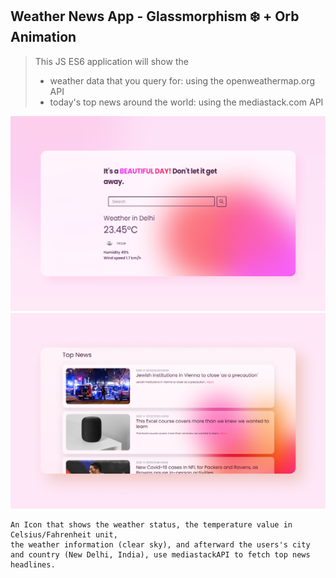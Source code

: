 ## Weather News App - Glassmorphism ❄️ + Orb Animation

> This JS ES6 application will show the 
> - weather data that you query for: using the openweathermap.org API 
> - today's top news around the world: using the mediastack.com API 

![](1screen.png)
![](2screen.png)

```
An Icon that shows the weather status, the temperature value in Celsius/Fahrenheit unit,
the weather information (clear sky), and afterward the users's city
and country (New Delhi, India), use mediastackAPI to fetch top news headlines.
```
